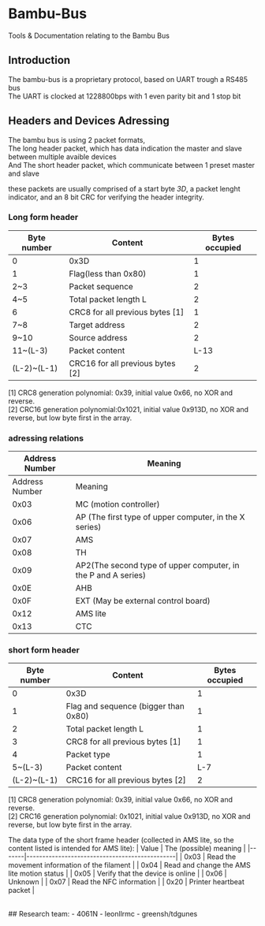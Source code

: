 # Bambu-Bus
Tools &amp; Documentation relating to the Bambu Bus

## Introduction
The bambu-bus is a proprietary protocol, based on UART trough a RS485 bus<br>
The UART is clocked at 1228800bps with 1 even parity bit and 1 stop bit

## Headers and Devices Adressing
The bambu bus is using 2 packet formats,<br>
The long header packet, which has data indication the master and slave between multiple avaible devices<br>
And The short header packet, which communicate between 1 preset master and slave

these packets are usually comprised of a start byte _3D_, a packet lenght indicator, and an 8 bit CRC for verifying the header integrity.<br>

### Long form header

| Byte number | Content                          | Bytes occupied |
|-------------|----------------------------------|----------------|
| 0           | 0x3D                             | 1              |
| 1           | Flag(less than 0x80)             | 1              |
| 2~3         | Packet sequence                  | 2              |
| 4~5         | Total packet length L            | 2              |
| 6           | CRC8 for all previous bytes [1]  | 1              |
| 7~8         | Target address                   | 2              |
| 9~10        | Source address                   | 2              |
| 11~(L-3)    | Packet content                   | L-13           |
| (L-2)~(L-1) | CRC16 for all previous bytes [2] | 2              |

[1] CRC8 generation polynomial: 0x39, initial value 0x66, no XOR and reverse.  
[2] CRC16 generation polynomial:0x1021, initial value 0x913D, no XOR and reverse, but low byte first in the array.

### adressing relations

| Address Number | Meaning                                                       |
|----------------|---------------------------------------------------------------|
| Address Number | Meaning                                                       |
| 0x03           | MC (motion controller)                                        |
| 0x06           | AP (The first type of upper computer, in the X series)        |
| 0x07           | AMS                                                           |
| 0x08           | TH                                                            |
| 0x09           | AP2(The second type of upper computer, in the P and A series) |
| 0x0E           | AHB                                                           |
| 0x0F           | EXT (May be external control board)                           |
| 0x12           | AMS lite                                                      |
| 0x13           | CTC                                                           |

### short form header

| Byte number | Content                              | Bytes occupied |
|-------------|--------------------------------------|----------------|
| 0           | 0x3D                                 | 1              |
| 1           | Flag and sequence (bigger than 0x80) | 1              |
| 2           | Total packet length L                | 1              |
| 3           | CRC8 for all previous bytes [1]      | 1              |
| 4           | Packet type                          | 1              |
| 5~(L-3)     | Packet content                       | L-7            |
| (L-2)~(L-1) | CRC16 for all previous bytes [2]     | 2              |

[1] CRC8 generation polynomial: 0x39, initial value 0x66, no XOR and reverse.<br>
[2] CRC16 generation polynomial: 0x1021, initial value 0x913D, no XOR and reverse, but low byte first in the array.<br>

The data type of the short frame header (collected in AMS lite, so the content listed is intended for AMS lite): 
| Value | The (possible) meaning                        |
|-------|-----------------------------------------------|
| 0x03  | Read the movement information of the filament |
| 0x04  | Read and change the AMS lite motion status    |
| 0x05  | Verify that the device is online              |
| 0x06  | Unknown                                       |
| 0x07  | Read the NFC information                      |
| 0x20  | Printer heartbeat packet                      |

<br>
## Research team:
- 4061N
- leonllrmc
- greensh/tdgunes
